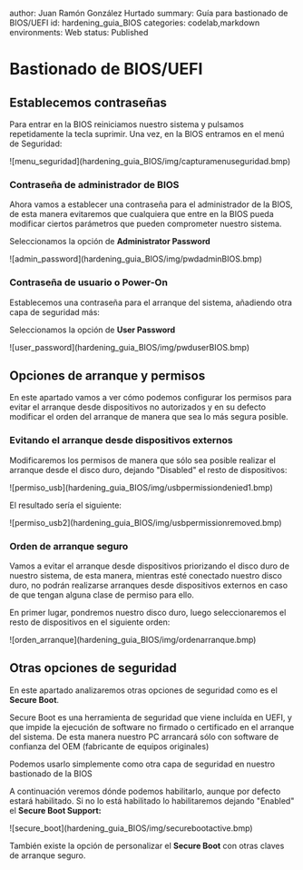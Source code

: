 author: Juan Ramón González Hurtado
summary: Guía para bastionado de BIOS/UEFI
id: hardening_guia_BIOS
categories: codelab,markdown 
environments: Web 
status: Published 

 

# Bastionado de BIOS/UEFI



## Establecemos contraseñas

Para entrar en la BIOS reiniciamos nuestro sistema y pulsamos repetidamente la tecla suprimir.
Una vez, en la BIOS entramos en el menú de Seguridad:

<p>![menu_seguridad](hardening_guia_BIOS/img/capturamenuseguridad.bmp)</p>

### Contraseña de administrador de BIOS

Ahora vamos a establecer una contraseña para el administrador de la BIOS, de esta manera evitaremos que cualquiera que entre en la BIOS pueda modificar ciertos parámetros que pueden comprometer nuestro sistema.

<p> Seleccionamos la opción de <b> Administrator Password </b> </p>

<p>![admin_password](hardening_guia_BIOS/img/pwdadminBIOS.bmp)</p>

### Contraseña de usuario o Power-On

Establecemos una contraseña para el arranque del sistema, añadiendo otra capa de seguridad más:

<p> Seleccionamos la opción de <b> User Password </b> </p>


<p>![user_password](hardening_guia_BIOS/img/pwduserBIOS.bmp)</p>

## Opciones de arranque y permisos

En este apartado vamos a ver cómo podemos configurar los permisos para evitar el arranque desde dispositivos no autorizados y en su defecto modificar el orden del arranque de manera que sea lo más segura posible.

### Evitando el arranque desde dispositivos externos

Modificaremos los permisos de manera que sólo sea posible realizar el arranque desde el disco duro, dejando "Disabled" el resto de dispositivos:

<p>![permiso_usb](hardening_guia_BIOS/img/usbpermissiondenied1.bmp)</p>

<p>El resultado sería el siguiente:</p>

<p>![permiso_usb2](hardening_guia_BIOS/img/usbpermissionremoved.bmp)</p>

### Orden de arranque seguro

Vamos a evitar el arranque desde dispositivos priorizando el disco duro de nuestro sistema, de esta manera, mientras esté conectado nuestro disco duro, no podrán realizarse arranques desde dispositivos externos en caso de que tengan alguna clase de permiso para ello.

<p> En primer lugar, pondremos nuestro disco duro, luego seleccionaremos el resto de dispositivos en el siguiente orden: </p>

<p>![orden_arranque](hardening_guia_BIOS/img/ordenarranque.bmp)</p>

## Otras opciones de seguridad

En este apartado analizaremos otras opciones de seguridad como es el <b>Secure Boot</b>.

<p>Secure Boot es una herramienta de seguridad que viene incluída en UEFI, y que impide la ejecución de software no firmado o certificado en el arranque del sistema. De esta manera nuestro PC arrancará sólo con software de confianza del OEM (fabricante de equipos originales)</p>

<p>Podemos usarlo simplemente como otra capa de seguridad en nuestro bastionado de la BIOS</p>

<p>A continuación veremos dónde podemos habilitarlo, aunque por defecto estará habilitado. Si no lo está habilitado lo habilitaremos dejando "Enabled" el <b>Secure Boot Support:</b></p>

<p>![secure_boot](hardening_guia_BIOS/img/securebootactive.bmp)</p>

<p> También existe la opción de personalizar el <b>Secure Boot</b> con otras claves de arranque seguro. </p>